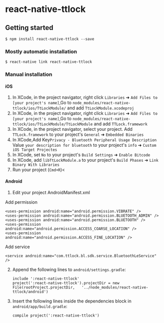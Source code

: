 
# react-native-ttlock 

## Getting started

`$ npm install react-native-ttlock --save`

### Mostly automatic installation

`$ react-native link react-native-ttlock`

### Manual installation


#### iOS

1. In XCode, in the project navigator, right click `Libraries` ➜ `Add Files to [your project's name]`,Go to `node_modules/react-native-ttlock/ios/TtLockModule/` and add `TtLockModule.xcodeproj`
3. In XCode, in the project navigator, right click `Libraries` ➜ `Add Files to [your project's name]`,Go to `node_modules/react-native-ttlock/ios/TtLockModule/TtLockModule` and add `TTLock.framework`
3. In XCode, in the project navigator, select your project. Add `TTLock.framework` to your project's `General` ➜ `Embedded Binaries`
4. In XCode,Add Key`Privacy - Bluetooth Peripheral Usage Description` Value `your description for bluetooth` to your project's `info` ➜ `Custom iOS Target Projectes`
5. In XCode, set `No` to your project's `Build Settings` ➜ `Enable Bitcode`
6. In XCode, add `libTtLockModule.a` to your project's `Build Phases` ➜ `Link Binary With Libraries`
7. Run your project (`Cmd+R`)<

#### Android

1. Edit your project AndroidManifest.xml

  Add permission 
  ```
  <uses-permission android:name="android.permission.VIBRATE" />
  <uses-permission android:name="android.permission.BLUETOOTH_ADMIN" />
  <uses-permission android:name="android.permission.BLUETOOTH" />
  <uses-permission android:name="android.permission.ACCESS_COARSE_LOCATION" />
  <uses-permission android:name="android.permission.ACCESS_FINE_LOCATION" />
  ```
  Add service
  ```
  <service android:name="com.ttlock.bl.sdk.service.BluetoothLeService" />
   ```
2. Append the following lines to `android/settings.gradle`:
  	```
  	include ':react-native-ttlock'
  	project(':react-native-ttlock').projectDir = new File(rootProject.projectDir, 	'../node_modules/react-native-ttlock/android')
  	```
3. Insert the following lines inside the dependencies block in `android/app/build.gradle`:
  	```
   compile project(':react-native-ttlock')

